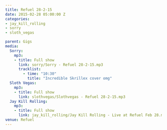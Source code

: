 ```yaml
---
title: Refuel 28-2-15
date: 2015-02-28 05:00:00 Z
categories:
- jay_kill_rolling
- sorry
- sloth_vegas

parent: Gigs
media:
  Sorry:
    mp3:
    - title: Full show
      link: sorry/Sorry - Refuel 28-2-15.mp3
      tracklist:
        - time: "10:30" 
          title: "Incredible Skrillex cover omg"
  Sloth Vegas:
    mp3:
    - title: Full show
      link: slothvegas/Slothvegas - Refuel 28-2-15.mp3
  Jay Kill Rolling:
    mp3:
    - title: Full show
      link: jay_kill_rolling/Jay Kill Rolling - Live at Refuel Feb 28.mp3
venue: Refuel
---
```


